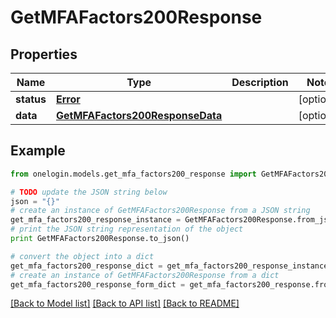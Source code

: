# GetMFAFactors200Response


## Properties
Name | Type | Description | Notes
------------ | ------------- | ------------- | -------------
**status** | [**Error**](Error.md) |  | [optional] 
**data** | [**GetMFAFactors200ResponseData**](GetMFAFactors200ResponseData.md) |  | [optional] 

## Example

```python
from onelogin.models.get_mfa_factors200_response import GetMFAFactors200Response

# TODO update the JSON string below
json = "{}"
# create an instance of GetMFAFactors200Response from a JSON string
get_mfa_factors200_response_instance = GetMFAFactors200Response.from_json(json)
# print the JSON string representation of the object
print GetMFAFactors200Response.to_json()

# convert the object into a dict
get_mfa_factors200_response_dict = get_mfa_factors200_response_instance.to_dict()
# create an instance of GetMFAFactors200Response from a dict
get_mfa_factors200_response_form_dict = get_mfa_factors200_response.from_dict(get_mfa_factors200_response_dict)
```
[[Back to Model list]](../README.md#documentation-for-models) [[Back to API list]](../README.md#documentation-for-api-endpoints) [[Back to README]](../README.md)


